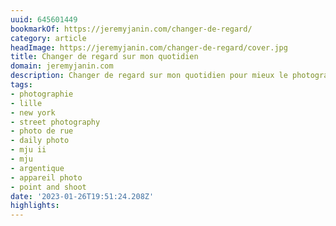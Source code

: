 ```yaml
---
uuid: 645601449
bookmarkOf: https://jeremyjanin.com/changer-de-regard/
category: article
headImage: https://jeremyjanin.com/changer-de-regard/cover.jpg
title: Changer de regard sur mon quotidien
domain: jeremyjanin.com
description: Changer de regard sur mon quotidien pour mieux le photographier
tags:
- photographie
- lille
- new york
- street photography
- photo de rue
- daily photo
- mju ii
- mju
- argentique
- appareil photo
- point and shoot
date: '2023-01-26T19:51:24.208Z'
highlights:
---
```



